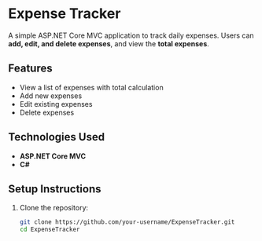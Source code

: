 # Expense Tracker

A simple ASP.NET Core MVC application to track daily expenses. Users can **add, edit, and delete expenses**, and view the **total expenses**.

## Features
- View a list of expenses with total calculation
- Add new expenses
- Edit existing expenses
- Delete expenses

## Technologies Used
- **ASP.NET Core MVC**
- **C#**

## Setup Instructions
1. Clone the repository:
   ```sh
   git clone https://github.com/your-username/ExpenseTracker.git
   cd ExpenseTracker
